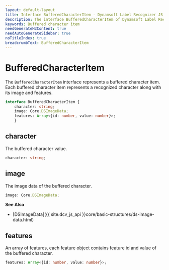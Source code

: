 ```yaml
---
layout: default-layout
title: Interface BufferedCharacterItem - Dynamsoft Label Recognizer JS Edition API Reference
description: The interface BufferedCharacterItem of Dynamsoft Label Recognizer JS edition represents a buffered character item. Each buffered character item represents a recognized character along with its image and features.
keywords: Buffered character item
needGenerateH3Content: true
needAutoGenerateSidebar: true
noTitleIndex: true
breadcrumbText: BufferedCharacterItem
---
```


# BufferedCharacterItem

The `BufferedCharacterItem` interface represents a buffered character item. Each buffered character item represents a recognized character along with its image and features.

```typescript
interface BufferedCharacterItem {
    character: string; 
    image: Core.DSImageData; 
    features: Array<{id: number, value: number}>; 
    }
```

## character

The buffered character value.

```typescript
character: string; 
```

## image

The image data of the buffered character.

```typescript
image: Core.DSImageData;  
```

**See Also**

* [DSImageData]({{ site.dcv_js_api }}core/basic-structures/ds-image-data.html)
  
## features

An array of features, each feature object contains feature id and value of the buffered character.

```typescript
features: Array<{id: number, value: number}>; 
```